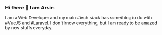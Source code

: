### Hi there 👋 I am Arvic.

I am a Web Developer and my main #tech stack has something to do with  #VueJS and #Laravel. I don't know everything, but I am ready to be amazed by new stuffs everyday.
